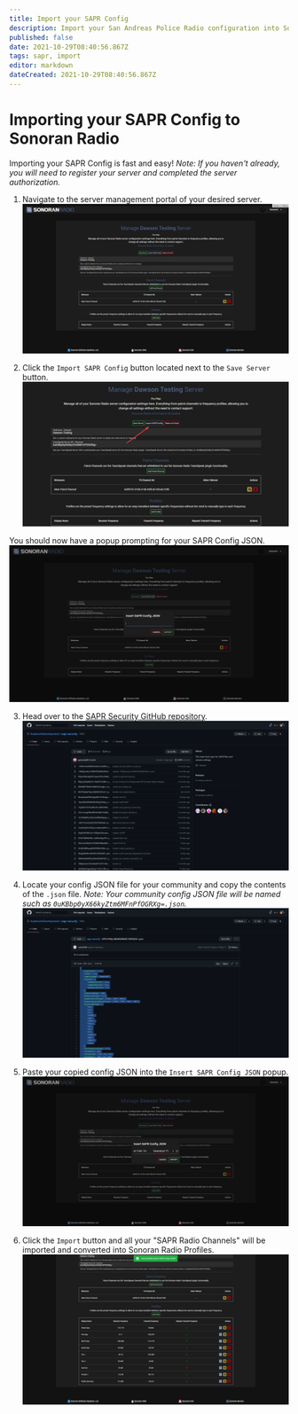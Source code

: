 ```yaml
---
title: Import your SAPR Config
description: Import your San Andreas Police Radio configuration into Sonoran Radio!
published: false
date: 2021-10-29T08:40:56.867Z
tags: sapr, import
editor: markdown
dateCreated: 2021-10-29T08:40:56.867Z
---
```


# Importing your SAPR Config to Sonoran Radio
Importing your SAPR Config is fast and easy!
*Note: If you haven't already, you will need to register your server and completed the server authorization.*

1. Navigate to the server management portal of your desired server.
![h7l8ocv.png](/h7l8ocv.png)

2. Click the `Import SAPR Config` button located next to the `Save Server` button.
![mlgafjd.png](/mlgafjd.png)

You should now have a popup prompting for your SAPR Config JSON.
![7b9zh3g.png](/7b9zh3g.png)

3. Head over to the [SAPR Security GitHub repository](https://github.com/AvalancheDevelopment/sapr-security).
![znzk3hn.png](/znzk3hn.png)

4. Locate your config JSON file for your community and copy the contents of the `.json` file.
*Note: Your community config JSON file will be named such as `0uKBbp0yX66kyZtm6MFnPfOGRXg=.json`.*
![tljoxdo.png](/tljoxdo.png)

5. Paste your copied config JSON into the `Insert SAPR Config JSON` popup.
![gk5gcrt.png](/gk5gcrt.png)

6. Click the `Import` button and all your "SAPR Radio Channels" will be imported and converted into Sonoran Radio Profiles.![i6seino.png](/i6seino.png)